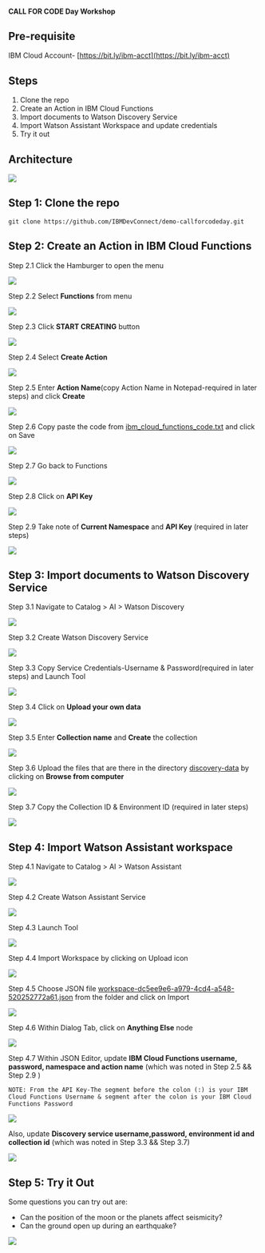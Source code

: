 
#### CALL FOR CODE Day Workshop

## Pre-requisite

IBM Cloud Account- [https://bit.ly/ibm-acct](https://bit.ly/ibm-acct)

## Steps

1. Clone the repo
2. Create an Action in IBM Cloud Functions
3. Import documents to Watson Discovery Service
4. Import Watson Assistant Workspace and update credentials
5. Try it out

## Architecture


![](https://github.com/Ishaan28malik/IBM_Earthquake--Call-for-code/blob/master/readme__images/architecture-draft.png)


## Step 1: Clone the repo


`git clone https://github.com/IBMDevConnect/demo-callforcodeday.git`


## Step 2: Create an Action in IBM Cloud Functions


Step 2.1 Click the Hamburger to open the menu


  ![](https://github.com/Ishaan28malik/IBM_Earthquake--Call-for-code/blob/master/readme__images/1.png)


Step 2.2 Select **Functions** from menu


  ![](https://github.com/Ishaan28malik/IBM_Earthquake--Call-for-code/blob/master/readme__images/2.pngreadme-images/2.png)


Step 2.3 Click **START CREATING** button


  ![](https://github.com/Ishaan28malik/IBM_Earthquake--Call-for-code/blob/master/readme__images/3.png)


Step 2.4 Select **Create Action**


  ![](https://github.com/Ishaan28malik/IBM_Earthquake--Call-for-code/blob/master/readme__images/4.png)


Step 2.5 Enter **Action Name**(copy Action Name in Notepad-required in later steps) and click **Create**


  ![](https://github.com/Ishaan28malik/IBM_Earthquake--Call-for-code/blob/master/readme__images/5.png)


Step 2.6 Copy paste the code from [ibm_cloud_functions_code.txt](https://github.com/IBMDevConnect/demo-callforcodeday/blob/master/ibm_cloud_functions_code.txt) and click on Save


![](https://github.com/Ishaan28malik/IBM_Earthquake--Call-for-code/blob/master/readme__images/6.png)


Step 2.7 Go back to Functions


  ![](https://github.com/Ishaan28malik/IBM_Earthquake--Call-for-code/blob/master/readme__images/7.png)


Step 2.8 Click on **API Key**


  ![](https://github.com/Ishaan28malik/IBM_Earthquake--Call-for-code/blob/master/readme__images/8.png)


Step 2.9 Take note of **Current Namespace** and **API Key** (required in later steps)


  ![](https://github.com/Ishaan28malik/IBM_Earthquake--Call-for-code/blob/master/readme__images/9.png)


## Step 3: Import documents to Watson Discovery Service


Step 3.1 Navigate to Catalog > AI > Watson Discovery


![](https://github.com/Ishaan28malik/IBM_Earthquake--Call-for-code/blob/master/readme__images/18.png)


Step 3.2 Create Watson Discovery Service


![](https://github.com/Ishaan28malik/IBM_Earthquake--Call-for-code/blob/master/readme__images/19.png)


Step 3.3 Copy Service Credentials-Username & Password(required in later steps) and Launch Tool


![](https://github.com/Ishaan28malik/IBM_Earthquake--Call-for-code/blob/master/readme__images/21.png)


Step 3.4 Click on **Upload your own data**


![](https://github.com/Ishaan28malik/IBM_Earthquake--Call-for-code/blob/master/readme__images/22.png)


Step 3.5 Enter **Collection name** and **Create** the collection


![](https://github.com/Ishaan28malik/IBM_Earthquake--Call-for-code/blob/master/readme__images/23.png)


Step 3.6 Upload the files that are there in the directory [discovery-data](https://github.com/IBMDevConnect/demo-callforcodeday/tree/master/discovery-data) by clicking on **Browse from computer**


![](https://github.com/Ishaan28malik/IBM_Earthquake--Call-for-code/blob/master/readme__images/24.png)


Step 3.7 Copy the Collection ID & Environment ID (required in later steps)


![](https://github.com/Ishaan28malik/IBM_Earthquake--Call-for-code/blob/master/readme__images/25.png)


## Step 4: Import Watson Assistant workspace


Step 4.1 Navigate to Catalog > AI > Watson Assistant


![](https://github.com/Ishaan28malik/IBM_Earthquake--Call-for-code/blob/master/readme__images/10.png)


Step 4.2 Create Watson Assistant Service


![](https://github.com/Ishaan28malik/IBM_Earthquake--Call-for-code/blob/master/readme__images/11.png)


Step 4.3 Launch Tool


![](https://github.com/Ishaan28malik/IBM_Earthquake--Call-for-code/blob/master/readme__images/12.png)


Step 4.4 Import Workspace by clicking on Upload icon


![](https://github.com/Ishaan28malik/IBM_Earthquake--Call-for-code/blob/master/readme__images/13.png)


Step 4.5 Choose JSON file [workspace-dc5ee9e6-a979-4cd4-a548-520252772a61.json](https://github.com/IBMDevConnect/demo-callforcodeday/blob/master/workspace-dc5ee9e6-a979-4cd4-a548-520252772a61.json) from the folder and click on Import


![](https://github.com/Ishaan28malik/IBM_Earthquake--Call-for-code/blob/master/readme__images/14.png)


Step 4.6 Within Dialog Tab, click on **Anything Else** node


![](https://github.com/Ishaan28malik/IBM_Earthquake--Call-for-code/blob/master/readme__images/15.png)


Step 4.7 Within JSON Editor, update **IBM Cloud Functions username, password, namespace and action name** (which was noted in Step 2.5 && Step 2.9 )


`NOTE: From the API Key-The segment before the colon (:) is your IBM Cloud Functions Username & segment after the colon is your IBM Cloud Functions Password`


![](https://github.com/Ishaan28malik/IBM_Earthquake--Call-for-code/blob/master/readme__images/16.png)


Also, update **Discovery service username,password, environment id and collection id** (which was noted in Step 3.3 && Step 3.7)


![](https://github.com/Ishaan28malik/IBM_Earthquake--Call-for-code/blob/master/readme__images/17.png)


## Step 5: Try it Out


Some questions you can try out are:


* Can the position of the moon or the planets affect seismicity?
* Can the ground open up during an earthquake?


![](https://github.com/Ishaan28malik/IBM_Earthquake--Call-for-code/blob/master/readme__images/20.png)
